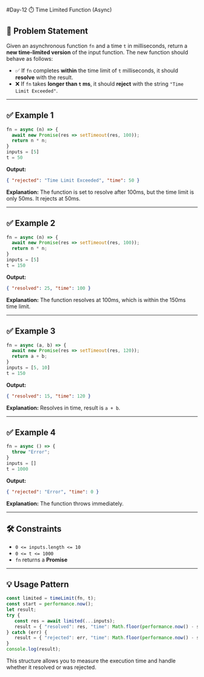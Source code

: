 #Day-12 ⏱️ Time Limited Function (Async)

## 🧩 Problem Statement

Given an asynchronous function `fn` and a time `t` in milliseconds, return a **new time-limited version** of the input function. The new function should behave as follows:

- ✅ If `fn` completes **within** the time limit of `t` milliseconds, it should **resolve** with the result.
- ❌ If `fn` takes **longer than `t` ms**, it should **reject** with the string `"Time Limit Exceeded"`.

---

## ✅ Example 1

```js
fn = async (n) => { 
  await new Promise(res => setTimeout(res, 100)); 
  return n * n; 
}
inputs = [5]
t = 50
```

**Output:**
```json
{ "rejected": "Time Limit Exceeded", "time": 50 }
```

**Explanation:** The function is set to resolve after 100ms, but the time limit is only 50ms. It rejects at 50ms.

---

## ✅ Example 2

```js
fn = async (n) => { 
  await new Promise(res => setTimeout(res, 100)); 
  return n * n; 
}
inputs = [5]
t = 150
```

**Output:**
```json
{ "resolved": 25, "time": 100 }
```

**Explanation:** The function resolves at 100ms, which is within the 150ms time limit.

---

## ✅ Example 3

```js
fn = async (a, b) => { 
  await new Promise(res => setTimeout(res, 120)); 
  return a + b; 
}
inputs = [5, 10]
t = 150
```

**Output:**
```json
{ "resolved": 15, "time": 120 }
```

**Explanation:** Resolves in time, result is `a + b`.

---

## ✅ Example 4

```js
fn = async () => { 
  throw "Error"; 
}
inputs = []
t = 1000
```

**Output:**
```json
{ "rejected": "Error", "time": 0 }
```

**Explanation:** The function throws immediately.

---

## 🛠️ Constraints

- `0 <= inputs.length <= 10`
- `0 <= t <= 1000`
- `fn` returns a **Promise**

---

## 💡 Usage Pattern

```js
const limited = timeLimit(fn, t);
const start = performance.now();
let result;
try {
   const res = await limited(...inputs);
   result = { "resolved": res, "time": Math.floor(performance.now() - start) };
} catch (err) {
   result = { "rejected": err, "time": Math.floor(performance.now() - start) };
}
console.log(result);
```

This structure allows you to measure the execution time and handle whether it resolved or was rejected.
